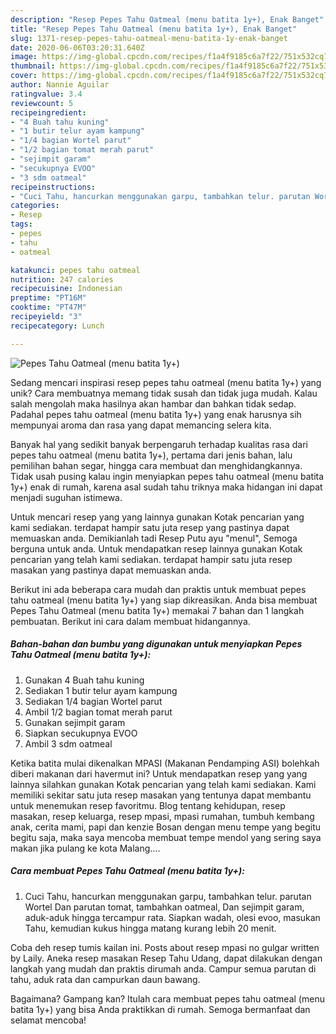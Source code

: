 ```yaml
---
description: "Resep Pepes Tahu Oatmeal (menu batita 1y+), Enak Banget"
title: "Resep Pepes Tahu Oatmeal (menu batita 1y+), Enak Banget"
slug: 1371-resep-pepes-tahu-oatmeal-menu-batita-1y-enak-banget
date: 2020-06-06T03:20:31.640Z
image: https://img-global.cpcdn.com/recipes/f1a4f9185c6a7f22/751x532cq70/pepes-tahu-oatmeal-menu-batita-1y-foto-resep-utama.jpg
thumbnail: https://img-global.cpcdn.com/recipes/f1a4f9185c6a7f22/751x532cq70/pepes-tahu-oatmeal-menu-batita-1y-foto-resep-utama.jpg
cover: https://img-global.cpcdn.com/recipes/f1a4f9185c6a7f22/751x532cq70/pepes-tahu-oatmeal-menu-batita-1y-foto-resep-utama.jpg
author: Nannie Aguilar
ratingvalue: 3.4
reviewcount: 5
recipeingredient:
- "4 Buah tahu kuning"
- "1 butir telur ayam kampung"
- "1/4 bagian Wortel parut"
- "1/2 bagian tomat merah parut"
- "sejimpit garam"
- "secukupnya EVOO"
- "3 sdm oatmeal"
recipeinstructions:
- "Cuci Tahu, hancurkan menggunakan garpu, tambahkan telur. parutan Wortel Dan parutan tomat, tambahkan oatmeal, Dan sejimpit garam, aduk-aduk hingga tercampur rata. Siapkan wadah, olesi evoo, masukan Tahu, kemudian kukus hingga matang kurang lebih 20 menit."
categories:
- Resep
tags:
- pepes
- tahu
- oatmeal

katakunci: pepes tahu oatmeal 
nutrition: 247 calories
recipecuisine: Indonesian
preptime: "PT16M"
cooktime: "PT47M"
recipeyield: "3"
recipecategory: Lunch

---
```



![Pepes Tahu Oatmeal (menu batita 1y+)](https://img-global.cpcdn.com/recipes/f1a4f9185c6a7f22/751x532cq70/pepes-tahu-oatmeal-menu-batita-1y-foto-resep-utama.jpg)

Sedang mencari inspirasi resep pepes tahu oatmeal (menu batita 1y+) yang unik? Cara membuatnya memang tidak susah dan tidak juga mudah. Kalau salah mengolah maka hasilnya akan hambar dan bahkan tidak sedap. Padahal pepes tahu oatmeal (menu batita 1y+) yang enak harusnya sih mempunyai aroma dan rasa yang dapat memancing selera kita.

Banyak hal yang sedikit banyak berpengaruh terhadap kualitas rasa dari pepes tahu oatmeal (menu batita 1y+), pertama dari jenis bahan, lalu pemilihan bahan segar, hingga cara membuat dan menghidangkannya. Tidak usah pusing kalau ingin menyiapkan pepes tahu oatmeal (menu batita 1y+) enak di rumah, karena asal sudah tahu triknya maka hidangan ini dapat menjadi suguhan istimewa.

Untuk mencari resep yang yang lainnya gunakan Kotak pencarian yang kami sediakan. terdapat hampir satu juta resep yang pastinya dapat memuaskan anda. Demikianlah tadi Resep Putu ayu &#34;menul&#34;, Semoga berguna untuk anda. Untuk mendapatkan resep lainnya gunakan Kotak pencarian yang telah kami sediakan. terdapat hampir satu juta resep masakan yang pastinya dapat memuaskan anda.


Berikut ini ada beberapa cara mudah dan praktis untuk membuat pepes tahu oatmeal (menu batita 1y+) yang siap dikreasikan. Anda bisa membuat Pepes Tahu Oatmeal (menu batita 1y+) memakai 7 bahan dan 1 langkah pembuatan. Berikut ini cara dalam membuat hidangannya.

<!--inarticleads1-->

##### Bahan-bahan dan bumbu yang digunakan untuk menyiapkan Pepes Tahu Oatmeal (menu batita 1y+):

1. Gunakan 4 Buah tahu kuning
1. Sediakan 1 butir telur ayam kampung
1. Sediakan 1/4 bagian Wortel parut
1. Ambil 1/2 bagian tomat merah parut
1. Gunakan sejimpit garam
1. Siapkan secukupnya EVOO
1. Ambil 3 sdm oatmeal


Ketika batita mulai dikenalkan MPASI (Makanan Pendamping ASI) bolehkah diberi makanan dari havermut ini? Untuk mendapatkan resep yang yang lainnya silahkan gunakan Kotak pencarian yang telah kami sediakan. Kami memiliki sekitar satu juta resep masakan yang tentunya dapat membantu untuk menemukan resep favoritmu. Blog tentang kehidupan, resep masakan, resep keluarga, resep mpasi, mpasi rumahan, tumbuh kembang anak, cerita mami, papi dan kenzie Bosan dengan menu tempe yang begitu begitu saja, maka saya mencoba membuat tempe mendol yang sering saya makan jika pulang ke kota Malang…. 

<!--inarticleads2-->

##### Cara membuat Pepes Tahu Oatmeal (menu batita 1y+):

1. Cuci Tahu, hancurkan menggunakan garpu, tambahkan telur. parutan Wortel Dan parutan tomat, tambahkan oatmeal, Dan sejimpit garam, aduk-aduk hingga tercampur rata. Siapkan wadah, olesi evoo, masukan Tahu, kemudian kukus hingga matang kurang lebih 20 menit.


Coba deh resep tumis kailan ini. Posts about resep mpasi no gulgar written by Laily. Aneka resep masakan Resep Tahu Udang, dapat dilakukan dengan langkah yang mudah dan praktis dirumah anda. Campur semua parutan di tahu, aduk rata dan campurkan daun bawang. 

Bagaimana? Gampang kan? Itulah cara membuat pepes tahu oatmeal (menu batita 1y+) yang bisa Anda praktikkan di rumah. Semoga bermanfaat dan selamat mencoba!
